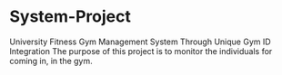# System-Project
University Fitness Gym Management System Through Unique Gym ID Integration
  The purpose of this project is to monitor the individuals for coming in, in the gym.
